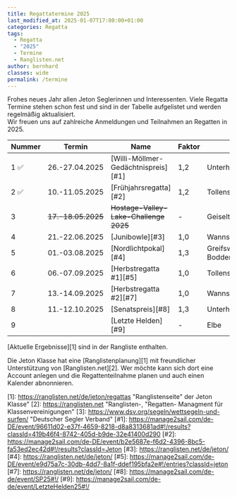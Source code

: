 ```yaml
---
title: Regattatermine 2025
last_modified_at: 2025-01-07T17:00:00+01:00
categories: Regatta
tags: 
  - Regatta 
  - "2025" 
  - Termine 
  - Ranglisten.net
author: bernhard
classes: wide
permalink: /termine
---
```

Frohes neues Jahr allen Jeton Seglerinnen und Interessenten. Viele Regatta Termine stehen schon fest und sind in der Tabelle aufgelistet und werden regelmäßig aktualisiert.  
Wir freuen uns auf zahlreiche Anmeldungen und Teilnahmen an Regatten in 2025.  


|Nummer |Termin             |Name                              | Faktor |Revier            |Veranstalter|
|-------|-------------------|----------------------------------|--------|------------------|------------|
|1 ✅   |26.-27.04.2025     |[Willi-Möllmer-Gedächtnispreis][#1]     |1,2     | Unterhavel       |SCO         |
|2 ✅   |10.-11.05.2025		|[Frühjahrsregatta][#2]				   |1,2|Tollensesee|SVN|
|3      |~~17.-18.05.2025~~ |~~Hostage-Valley-Lake-Challenge 2025~~| -      |Geiseltalsee      | |
|4      |21.-22.06.2025		|[Junibowle][#3]						   |1,0		|Wannsee |SCWB|
|5	    |01.-03.08.2025|[Nordlichtpokal][#4]					   |1,3		|Greifswalder Bodden|Asjeton|
|6	    |06.-07.09.2025	|[Herbstregatta #1][#5]				   |1,0		|Tollensesee|SVN|
|7      |13.-14.09.2025		|[Herbstregatta #2][#7]				   |1,0		|Wannsee|SCWB|
|8		|11.-12.10.2025		|[Senatspreis][#8]					   |1,3		|Unterhavel/Wannsee|BYC|
|9      |   |[Letzte Helden][#9]           |   -   |Elbe|BSC|

[Aktuelle Ergebnisse][1] sind in der Rangliste enthalten.

Die Jeton Klasse hat eine [Ranglistenplanung][1] mit freundlicher Unterstützung von [Ranglisten.net][2]. Wer möchte kann sich dort eine Account anlegen und die Regattenteilnahme planen und auch einen Kalender abnonnieren.

[1]: https://ranglisten.net/de/jeton/regattas "Ranglistenseite" der Jeton Klasse"
[2]: https://ranglisten.net "Ranglisten-, "Regatten- Managment für Klassenvereinigungen"
[3]: https://www.dsv.org/segeln/wettsegeln-und-surfen/ "Deutscher Segler Verband"
[#1]: https://manage2sail.com/de-DE/event/96611d02-e37f-4659-8218-d8a8313681ad#!/results?classId=419b46f4-8742-405d-b9de-32e41400d290
[#2]: https://manage2sail.com/de-DE/event/b2e5687e-f6d2-4396-8bc5-fa53ed2ec42d#!/results?classId=Jeton
[#3]: https://ranglisten.net/de/jeton/
[#4]: https://ranglisten.net/de/jeton/
[#5]: https://manage2sail.com/de-DE/event/e9d75a7c-30db-4dd7-8a1f-ddef195bfa2e#!/entries?classId=jeton
[#7]: https://ranglisten.net/de/jeton/
[#8]: https://manage2sail.com/de-de/event/SP25#!/
[#9]: https://manage2sail.com/de-de/event/LetzteHelden25#!/